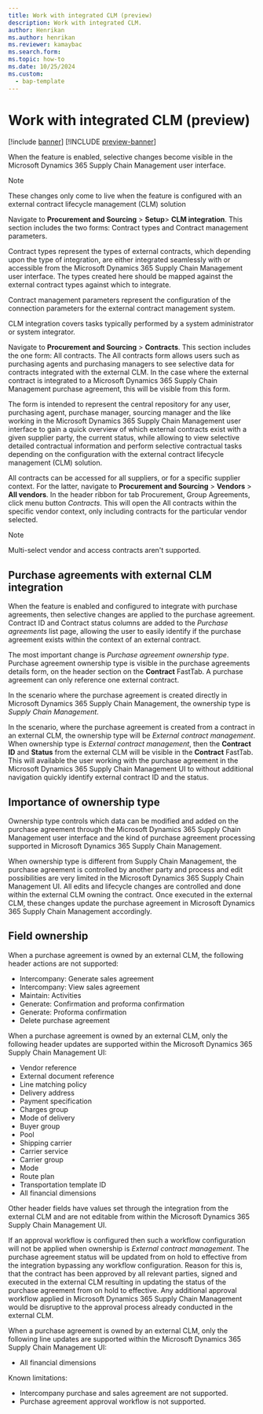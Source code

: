 ```yaml
---
title: Work with integrated CLM (preview)
description: Work with integrated CLM.
author: Henrikan
ms.author: henrikan
ms.reviewer: kamaybac
ms.search.form:
ms.topic: how-to
ms.date: 10/25/2024
ms.custom: 
  - bap-template
---
```


# Work with integrated CLM (preview)

[!include [banner](../../includes/banner.md)]
[!INCLUDE [preview-banner](~/../shared-content/shared/preview-includes/preview-banner.md)]
<!-- KFM: Preview until 10.0.43 GA  -->

When the feature is enabled, selective changes become visible in the Microsoft Dynamics 365 Supply Chain Management user interface.

> [!NOTE]
> These changes only come to live when the feature is configured with an external contract lifecycle management (CLM) solution

Navigate to **Procurement and Sourcing** \> **Setup**\> **CLM integration**. This section includes the two forms: Contract types and Contract management parameters.

Contract types represent the types of external contracts, which depending upon the type of integration, are either integrated seamlessly with or accessible from the Microsoft Dynamics 365 Supply Chain Management user interface. The types created here should be mapped against the external contract types against which to integrate.

Contract management parameters represent the configuration of the connection parameters for the external contract management system.

CLM integration covers tasks typically performed by a system administrator or system integrator.

Navigate to **Procurement and Sourcing** \> **Contracts**. This section includes the one form: All contracts. The All contracts form allows users such as purchasing agents and purchasing managers to see selective data for contracts integrated with the external CLM. In the case where the external contract is integrated to a Microsoft Dynamics 365 Supply Chain Management purchase agreement, this will be visible from this form.

The form is intended to represent the central repository for any user, purchasing agent, purchase manager, sourcing manager and the like working in the Microsoft Dynamics 365 Supply Chain Management user interface to gain a quick overview of which external contracts exist with a given supplier party, the current status, while allowing to view selective detailed contractual information and perform selective contractual tasks depending on the configuration with the external contract lifecycle management (CLM) solution.

All contracts can be accessed for all suppliers, or for a specific supplier context. For the latter, navigate to **Procurement and Sourcing** \> **Vendors** \> **All vendors**. In the header ribbon for tab Procurement, Group Agreements, click menu button *Contracts*. This will open the All contracts within the specific vendor context, only including contracts for the particular vendor selected.

> [!NOTE]
> Multi-select vendor and access contracts aren't supported.

## Purchase agreements with external CLM integration

When the feature is enabled and configured to integrate with purchase agreements, then selective changes are applied to the purchase agreement. Contract ID and Contract status columns are added to the *Purchase agreements* list page, allowing the user to easily identify if the purchase agreement exists within the context of an external contract.

The most important change is *Purchase agreement ownership type*. Purchase agreement ownership type is visible in the purchase agreements details form, on the header section on the **Contract** FastTab. A purchase agreement can only reference one external contract.

In the scenario where the purchase agreement is created directly in Microsoft Dynamics 365 Supply Chain Management, the ownership type is *Supply Chain Management*.

In the scenario, where the purchase agreement is created from a contract in an external CLM, the ownership type will be *External contract management*. When ownership type is *External contract management*, then the **Contract ID** and **Status** from the external CLM will be visible in the **Contract** FastTab. This will available the user working with the purchase agreement in the Microsoft Dynamics 365 Supply Chain Management UI to without additional navigation quickly identify external contract ID and the status.

## Importance of ownership type

Ownership type controls which data can be modified and added on the purchase agreement through the Microsoft Dynamics 365 Supply Chain Management user interface and the kind of purchase agreement processing supported in Microsoft Dynamics 365 Supply Chain Management.

When ownership type is different from Supply Chain Management, the purchase agreement is controlled by another party and process and edit possibilities are very limited in the Microsoft Dynamics 365 Supply Chain Management UI. All edits and lifecycle changes are controlled and done within the external CLM owning the contract. Once executed in the external CLM, these changes update the purchase agreement in Microsoft Dynamics 365 Supply Chain Management accordingly.

## Field ownership

When a purchase agreement is owned by an external CLM, the following header actions are not supported:

- Intercompany: Generate sales agreement
- Intercompany: View sales agreement
- Maintain: Activities
- Generate: Confirmation and proforma confirmation
- Generate: Proforma confirmation
- Delete purchase agreement

When a purchase agreement is owned by an external CLM, only the following header updates are supported within the Microsoft Dynamics 365 Supply Chain Management UI:

- Vendor reference
- External document reference
- Line matching policy
- Delivery address
- Payment specification
- Charges group
- Mode of delivery
- Buyer group
- Pool
- Shipping carrier
- Carrier service
- Carrier group
- Mode
- Route plan
- Transportation template ID
- All financial dimensions

Other header fields have values set through the integration from the external CLM and are not editable from within the Microsoft Dynamics 365 Supply Chain Management UI.

If an approval workflow is configured then such a workflow configuration will not be applied when ownership is *External contract management*. The purchase agreement status will be updated from on hold to effective from the integration bypassing any workflow configuration. Reason for this is, that the contract has been approved by all relevant parties, signed and executed in the external CLM resulting in updating the status of the purchase agreement from on hold to effective. Any additional approval workflow applied in Microsoft Dynamics 365 Supply Chain Management would be disruptive to the approval process already conducted in the external CLM.

When a purchase agreement is owned by an external CLM, only the following line updates are supported within the Microsoft Dynamics 365 Supply Chain Management UI:

- All financial dimensions

Known limitations:

- Intercompany purchase and sales agreement are not supported.
- Purchase agreement approval workflow is not supported.

